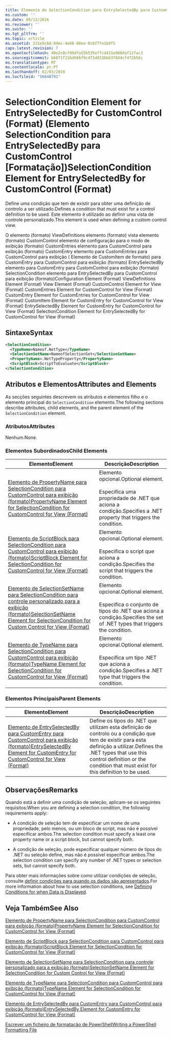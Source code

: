 ```yaml
---
title: Elemento de SelectionCondition para EntrySelectedBy para CustomControl (formato) | Documentos da Microsoft
ms.custom: ''
ms.date: 09/13/2016
ms.reviewer: ''
ms.suite: ''
ms.tgt_pltfrm: ''
ms.topic: article
ms.assetid: 231e9c6d-09ec-4e68-80ee-0c8f7fe1b9f5
caps.latest.revision: 7
ms.openlocfilehash: 49e2c0cf09dfa55b535effcd431e980daf12fac3
ms.sourcegitcommit: b6871f21bd666f9cd71dd336bb3f844cf472b56c
ms.translationtype: MT
ms.contentlocale: pt-PT
ms.lasthandoff: 02/03/2019
ms.locfileid: "56848791"
---
```

# <a name="selectioncondition-element-for-entryselectedby-for-customcontrol-format"></a><span data-ttu-id="2bdf6-102">SelectionCondition Element for EntrySelectedBy for CustomControl (Format) (Elemento SelectionCondition para EntrySelectedBy para CustomControl [Formatação])</span><span class="sxs-lookup"><span data-stu-id="2bdf6-102">SelectionCondition Element for EntrySelectedBy for CustomControl (Format)</span></span>

<span data-ttu-id="2bdf6-103">Define uma condição que tem de existir para obter uma definição de controlo a ser utilizado.</span><span class="sxs-lookup"><span data-stu-id="2bdf6-103">Defines a condition that must exist for a control definition to be used.</span></span> <span data-ttu-id="2bdf6-104">Este elemento é utilizado ao definir uma vista de controle personalizado.</span><span class="sxs-lookup"><span data-stu-id="2bdf6-104">This element is used when defining a custom control view.</span></span>

<span data-ttu-id="2bdf6-105">O elemento (formato) ViewDefinitions elemento (formato) vista elemento (formato) CustomControl elemento de configuração para o modo de exibição (formato) CustomEntries elemento para CustomControl para exibição (formato) CustomEntry elemento para CustomEntries para CustomControl para exibição ( Elemento de CustomItem de formato) para CustomEntry para CustomControl para exibição (formato) EntrySelectedBy elemento para CustomEntry para CustomControl para exibição (formato) SelectionCondition elemento para EntrySelectedBy para CustomControl para exibição (formato)</span><span class="sxs-lookup"><span data-stu-id="2bdf6-105">Configuration Element (Format) ViewDefinitions Element (Format) View Element (Format) CustomControl Element for View (Format) CustomEntries Element for CustomControl for View (Format) CustomEntry Element for CustomEntries for CustomControl for View (Format) CustomItem Element for CustomEntry for CustomControl for View (Format) EntrySelectedBy Element for CustomEntry for CustomControl for View (Format) SelectionCondition Element for EntrySelectedBy for CustomControl for View (Format)</span></span>

## <a name="syntax"></a><span data-ttu-id="2bdf6-106">Sintaxe</span><span class="sxs-lookup"><span data-stu-id="2bdf6-106">Syntax</span></span>

```xml
<SelectionCondition>
  <TypeName>Nameof.NetType</TypeName>
  <SelectionSetName>NameofSelectionSet</SelectionSetName>
  <PropertyName>.NetTypeProperty</PropertyName>
  <ScriptBlock>ScriptToEvaluate</ScriptBlock>
</SelectionCondition>
```

## <a name="attributes-and-elements"></a><span data-ttu-id="2bdf6-107">Atributos e Elementos</span><span class="sxs-lookup"><span data-stu-id="2bdf6-107">Attributes and Elements</span></span>

<span data-ttu-id="2bdf6-108">As secções seguintes descrevem os atributos e elementos filho e o elemento principal do `SelectionCondition` elemento.</span><span class="sxs-lookup"><span data-stu-id="2bdf6-108">The following sections describe attributes, child elements, and the parent element of the `SelectionCondition` element.</span></span>

### <a name="attributes"></a><span data-ttu-id="2bdf6-109">Atributos</span><span class="sxs-lookup"><span data-stu-id="2bdf6-109">Attributes</span></span>

<span data-ttu-id="2bdf6-110">Nenhum.</span><span class="sxs-lookup"><span data-stu-id="2bdf6-110">None.</span></span>

### <a name="child-elements"></a><span data-ttu-id="2bdf6-111">Elementos Subordinados</span><span class="sxs-lookup"><span data-stu-id="2bdf6-111">Child Elements</span></span>

|<span data-ttu-id="2bdf6-112">Elemento</span><span class="sxs-lookup"><span data-stu-id="2bdf6-112">Element</span></span>|<span data-ttu-id="2bdf6-113">Descrição</span><span class="sxs-lookup"><span data-stu-id="2bdf6-113">Description</span></span>|
|-------------|-----------------|
|[<span data-ttu-id="2bdf6-114">Elemento de PropertyName para SelectionCondition para CustomControl para exibição (formato)</span><span class="sxs-lookup"><span data-stu-id="2bdf6-114">PropertyName Element for SelectionCondition for CustomControl for View (Format)</span></span>](./propertyname-element-for-selectioncondition-for-customcontrol-for-view-format.md)|<span data-ttu-id="2bdf6-115">Elemento opcional.</span><span class="sxs-lookup"><span data-stu-id="2bdf6-115">Optional element.</span></span><br /><br /> <span data-ttu-id="2bdf6-116">Especifica uma propriedade de .NET que aciona a condição.</span><span class="sxs-lookup"><span data-stu-id="2bdf6-116">Specifies a .NET property that triggers the condition.</span></span>|
|[<span data-ttu-id="2bdf6-117">Elemento de ScriptBlock para SelectionCondition para CustomControl para exibição (formato)</span><span class="sxs-lookup"><span data-stu-id="2bdf6-117">ScriptBlock Element for SelectionCondition for CustomControl for View (Format)</span></span>](./scriptblock-element-for-selectioncondition-for-customcontrol-for-view-format.md)|<span data-ttu-id="2bdf6-118">Elemento opcional.</span><span class="sxs-lookup"><span data-stu-id="2bdf6-118">Optional element.</span></span><br /><br /> <span data-ttu-id="2bdf6-119">Especifica o script que aciona a condição.</span><span class="sxs-lookup"><span data-stu-id="2bdf6-119">Specifies the script that triggers the condition.</span></span>|
|[<span data-ttu-id="2bdf6-120">Elemento de SelectionSetName para SelectionCondition para controle personalizado para a exibição (formato)</span><span class="sxs-lookup"><span data-stu-id="2bdf6-120">SelectionSetName Element for SelectionCondition for Custom Control for View (Format)</span></span>](./selectionsetname-element-for-selectioncondition-for-customcontrol-for-view-format.md)|<span data-ttu-id="2bdf6-121">Elemento opcional.</span><span class="sxs-lookup"><span data-stu-id="2bdf6-121">Optional element.</span></span><br /><br /> <span data-ttu-id="2bdf6-122">Especifica o conjunto de tipos do .NET que aciona a condição.</span><span class="sxs-lookup"><span data-stu-id="2bdf6-122">Specifies the set of .NET types that triggers the condition.</span></span>|
|[<span data-ttu-id="2bdf6-123">Elemento de TypeName para SelectionCondition para CustomControl para exibição (formato)</span><span class="sxs-lookup"><span data-stu-id="2bdf6-123">TypeName Element for SelectionCondition for CustomControl for View  (Format)</span></span>](./typename-element-for-selectioncondition-for-customcontrol-for-view-format.md)|<span data-ttu-id="2bdf6-124">Elemento opcional.</span><span class="sxs-lookup"><span data-stu-id="2bdf6-124">Optional element.</span></span><br /><br /> <span data-ttu-id="2bdf6-125">Especifica um tipo .NET que aciona a condição.</span><span class="sxs-lookup"><span data-stu-id="2bdf6-125">Specifies a .NET type that triggers the condition.</span></span>|

### <a name="parent-elements"></a><span data-ttu-id="2bdf6-126">Elementos Principais</span><span class="sxs-lookup"><span data-stu-id="2bdf6-126">Parent Elements</span></span>

|<span data-ttu-id="2bdf6-127">Elemento</span><span class="sxs-lookup"><span data-stu-id="2bdf6-127">Element</span></span>|<span data-ttu-id="2bdf6-128">Descrição</span><span class="sxs-lookup"><span data-stu-id="2bdf6-128">Description</span></span>|
|-------------|-----------------|
|[<span data-ttu-id="2bdf6-129">Elemento de EntrySelectedBy para CustomEntry para CustomControl para exibição (formato)</span><span class="sxs-lookup"><span data-stu-id="2bdf6-129">EntrySelectedBy Element for CustomEntry for CustomControl for View (Format)</span></span>](./entryselectedby-element-for-customentry-for-customcontrol-for-view-format.md)|<span data-ttu-id="2bdf6-130">Define os tipos do .NET que utilizam esta definição de controlo ou a condição que tem de existir para esta definição a utilizar.</span><span class="sxs-lookup"><span data-stu-id="2bdf6-130">Defines the .NET types that use this control definition or the condition that must exist for this definition to be used.</span></span>|

## <a name="remarks"></a><span data-ttu-id="2bdf6-131">Observações</span><span class="sxs-lookup"><span data-stu-id="2bdf6-131">Remarks</span></span>

<span data-ttu-id="2bdf6-132">Quando está a definir uma condição de seleção, aplicam-se os seguintes requisitos:</span><span class="sxs-lookup"><span data-stu-id="2bdf6-132">When you are defining a selection condition, the following requirements apply:</span></span>

- <span data-ttu-id="2bdf6-133">A condição de seleção tem de especificar um nome de uma propriedade, pelo menos, ou um bloco de script, mas não é possível especificar ambos.</span><span class="sxs-lookup"><span data-stu-id="2bdf6-133">The selection condition must specify a least one property name or a script block, but cannot specify both.</span></span>

- <span data-ttu-id="2bdf6-134">A condição de seleção, pode especificar qualquer número de tipos do .NET ou seleção define, mas não é possível especificar ambos.</span><span class="sxs-lookup"><span data-stu-id="2bdf6-134">The selection condition can specify any number of .NET types or selection sets, but cannot specify both.</span></span>

<span data-ttu-id="2bdf6-135">Para obter mais informações sobre como utilizar condições de seleção, consulte [definir condições para quando os dados são apresentados](./defining-conditions-for-displaying-data.md).</span><span class="sxs-lookup"><span data-stu-id="2bdf6-135">For more information about how to use selection conditions, see [Defining Conditions for when Data is Displayed](./defining-conditions-for-displaying-data.md).</span></span>

## <a name="see-also"></a><span data-ttu-id="2bdf6-136">Veja Também</span><span class="sxs-lookup"><span data-stu-id="2bdf6-136">See Also</span></span>

[<span data-ttu-id="2bdf6-137">Elemento de PropertyName para SelectionCondition para CustomControl para exibição (formato)</span><span class="sxs-lookup"><span data-stu-id="2bdf6-137">PropertyName Element for SelectionCondition for CustomControl for View (Format)</span></span>](./propertyname-element-for-selectioncondition-for-customcontrol-for-view-format.md)

[<span data-ttu-id="2bdf6-138">Elemento de ScriptBlock para SelectionCondition para CustomControl para exibição (formato)</span><span class="sxs-lookup"><span data-stu-id="2bdf6-138">ScriptBlock Element for SelectionCondition for CustomControl for View (Format)</span></span>](./scriptblock-element-for-selectioncondition-for-customcontrol-for-view-format.md)

[<span data-ttu-id="2bdf6-139">Elemento de SelectionSetName para SelectionCondition para controle personalizado para a exibição (formato)</span><span class="sxs-lookup"><span data-stu-id="2bdf6-139">SelectionSetName Element for SelectionCondition for Custom Control for View (Format)</span></span>](./selectionsetname-element-for-selectioncondition-for-customcontrol-for-view-format.md)

[<span data-ttu-id="2bdf6-140">Elemento de TypeName para SelectionCondition para CustomControl para exibição (formato)</span><span class="sxs-lookup"><span data-stu-id="2bdf6-140">TypeName Element for SelectionCondition for CustomControl for View  (Format)</span></span>](./typename-element-for-selectioncondition-for-customcontrol-for-view-format.md)

[<span data-ttu-id="2bdf6-141">Elemento de EntrySelectedBy para CustomEntry para CustomControl para exibição (formato)</span><span class="sxs-lookup"><span data-stu-id="2bdf6-141">EntrySelectedBy Element for CustomEntry for CustomControl for View (Format)</span></span>](./entryselectedby-element-for-customentry-for-customcontrol-for-view-format.md)

[<span data-ttu-id="2bdf6-142">Escrever um ficheiro de formatação de PowerShell</span><span class="sxs-lookup"><span data-stu-id="2bdf6-142">Writing a PowerShell Formatting File</span></span>](./writing-a-powershell-formatting-file.md)
